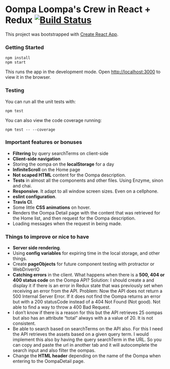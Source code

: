 # Oompa Loompa's Crew in React + Redux  [![Build Status](https://travis-ci.org/lucaslencinas/oompa-loompa-react-redux.svg?branch=master)](https://travis-ci.org/lucaslencinas/oompa-loompa-react-redux)

This project was bootstrapped with [Create React App](https://github.com/facebookincubator/create-react-app).

### Getting Started

```
npm install
npm start
```

This runs the app in the development mode.
Open [http://localhost:3000](http://localhost:3000) to view it in the browser.

### Testing

You can run all the unit tests with:
```
npm test
```

You can also view the code coverage running:
```
npm test -- --coverage
```

### Important features or bonuses

- **Filtering** by query searchTerms on client-side
- **Client-side navigation**
- Storing the oompa on the **localStorage** for a day
- **InfiniteScroll** on the Home page
- **Not scaped HTML** content for the Oompa description.
- **Tests** in almost all the components and other files. Using Enzyme, sinon and chai.
- **Responsive**. It adapt to all window screen sizes. Even on a cellphone.
- **eslint configuration**.
- **Travis CI**.
- Some little **CSS animations** on hover.
- Renders the Oompa Detail page with the content that was retrieved for the Home list, and then request for the Oompa description.
- Loading messages when the request in being made.



### Things to improve or nice to have

- **Server side rendering**.
- Using **config variables** for expiring time in the local storage, and other things.
- Create **pageObjects** for future component testing with protractor or WebDriverIO
- **Catching errors** in the client. What happens when there is a **500, 404 or 400 status code** on the Oompa API? Solution: I should create a <MessageDialog> and display it if there is an error in Redux state that was previously set when receiving an error from the API. Problem: Now the API does not return a 500 Internal Server Error. If it does not find the Oompa returns an error but with a 200 statusCode instead of a 404 Not Found (Not good). Not able to find a way to throw a 400 Bad Request.
- I don’t know if there is a reason for this but the API retrieves 25 oompas but also has an attribute “total” always with a a value of 20. It is not consistent.
- Be able to search based on searchTerms on the API also. For this I need the API retrieves the assets based on a given query term. I would implement this also by having the query searchTerm in the URL. So you can copy and paste the url in another tab and it will autocomplete the search input and also filter the oompas.
- Change the **HTML header** depending on the name of the Oompa when entering to the OompaDetail page.



